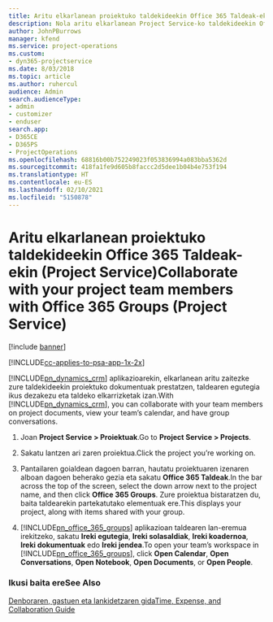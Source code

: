 ```yaml
---
title: Aritu elkarlanean proiektuko taldekideekin Office 365 Taldeak-ekin
description: Nola aritu elkarlanean Project Service-ko taldekideekin Office 365 Taldeak-en bidez
author: JohnPBurrows
manager: kfend
ms.service: project-operations
ms.custom:
- dyn365-projectservice
ms.date: 8/03/2018
ms.topic: article
ms.author: ruhercul
audience: Admin
search.audienceType:
- admin
- customizer
- enduser
search.app:
- D365CE
- D365PS
- ProjectOperations
ms.openlocfilehash: 68816b00b752249023f053836994a083bba5362d
ms.sourcegitcommit: 418fa1fe9d605b8faccc2d5dee1b04b4e753f194
ms.translationtype: HT
ms.contentlocale: eu-ES
ms.lasthandoff: 02/10/2021
ms.locfileid: "5150878"
---
```

# <a name="collaborate-with-your-project-team-members-with-office-365-groups-project-service"></a><span data-ttu-id="7d8d1-103">Aritu elkarlanean proiektuko taldekideekin Office 365 Taldeak-ekin (Project Service)</span><span class="sxs-lookup"><span data-stu-id="7d8d1-103">Collaborate with your project team members with Office 365 Groups (Project Service)</span></span>

[!include [banner](../includes/psa-now-project-operations.md)]

[!INCLUDE[cc-applies-to-psa-app-1x-2x](../includes/cc-applies-to-psa-app-1x-2x.md)]

<span data-ttu-id="7d8d1-104">[!INCLUDE[pn_dynamics_crm](../includes/pn-dynamics-crm.md)] aplikazioarekin, elkarlanean aritu zaitezke zure taldekideekin proiektuko dokumentuak prestatzen, taldearen egutegia ikus dezakezu eta taldeko elkarrizketak izan.</span><span class="sxs-lookup"><span data-stu-id="7d8d1-104">With [!INCLUDE[pn_dynamics_crm](../includes/pn-dynamics-crm.md)], you can collaborate with your team members on project documents, view your team’s calendar, and have group conversations.</span></span>  
  
1. <span data-ttu-id="7d8d1-105">Joan **Project Service > Proiektuak**.</span><span class="sxs-lookup"><span data-stu-id="7d8d1-105">Go to **Project Service > Projects**.</span></span>  
  
2. <span data-ttu-id="7d8d1-106">Sakatu lantzen ari zaren proiektua.</span><span class="sxs-lookup"><span data-stu-id="7d8d1-106">Click the project you’re working on.</span></span>  
  
3. <span data-ttu-id="7d8d1-107">Pantailaren goialdean dagoen barran, hautatu proiektuaren izenaren alboan dagoen beherako gezia eta sakatu **Office 365 Taldeak**.</span><span class="sxs-lookup"><span data-stu-id="7d8d1-107">In the bar across the top of the screen, select the down arrow next to the project name, and then click **Office 365 Groups**.</span></span> <span data-ttu-id="7d8d1-108">Zure proiektua bistaratzen du, baita taldearekin partekatutako elementuak ere.</span><span class="sxs-lookup"><span data-stu-id="7d8d1-108">This displays your project, along with items shared with your group.</span></span>  
  
4. <span data-ttu-id="7d8d1-109">[!INCLUDE[pn_office_365_groups](../includes/pn-office-365-groups.md)] aplikazioan taldearen lan-eremua irekitzeko, sakatu **Ireki egutegia**, **Ireki solasaldiak**, **Ireki koadernoa**, **Ireki dokumentuak** edo **Ireki jendea**.</span><span class="sxs-lookup"><span data-stu-id="7d8d1-109">To open your team’s workspace in [!INCLUDE[pn_office_365_groups](../includes/pn-office-365-groups.md)], click **Open Calendar**, **Open Conversations**, **Open Notebook**, **Open Documents**, or **Open People**.</span></span>  
  
### <a name="see-also"></a><span data-ttu-id="7d8d1-110">Ikusi baita ere</span><span class="sxs-lookup"><span data-stu-id="7d8d1-110">See Also</span></span>  
 [<span data-ttu-id="7d8d1-111">Denboraren, gastuen eta lankidetzaren gida</span><span class="sxs-lookup"><span data-stu-id="7d8d1-111">Time, Expense, and Collaboration Guide</span></span>](../psa/time-expense-collaboration-guide.md)
